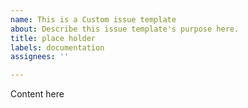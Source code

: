 ```yaml
---
name: This is a Custom issue template
about: Describe this issue template's purpose here.
title: place holder
labels: documentation
assignees: ''

---
```


Content here
